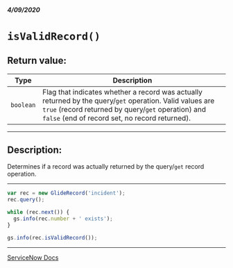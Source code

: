 ##### 4/09/2020
# `isValidRecord()`
## Return value:
| Type | Description |
|---|---|
| `boolean` | Flag that indicates whether a record was actually returned by the query/`get` operation.  Valid values are `true` (record returned by query/`get` operation) and `false` (end of record set, no record returned). |

---

## Description:
Determines if a record was actually returned by the query/`get` record operation.

---

```js
var rec = new GlideRecord('incident');
rec.query();

while (rec.next()) {
  gs.info(rec.number + ' exists');
}

gs.info(rec.isValidRecord());
```

---

[ServiceNow Docs](https://developer.servicenow.com/dev.do#!/reference/api/newyork/server/no-namespace/c_GlideRecordScopedAPI#r_ScopedGlideRecordIsValidRecord)